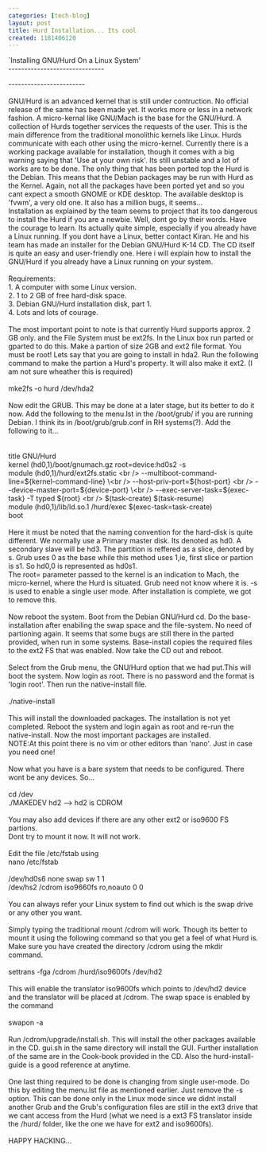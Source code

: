 ```yaml
---
categories: [tech-blog]
layout: post
title: Hurd Installation... Its cool
created: 1181406120
---
```

`Installing GNU/Hurd On a Linux System'<br />              ------------------------------<div id="mb_0">------------------------<br /><br />    GNU/Hurd is an advanced kernel that is still under contruction. No official release of the same has been made yet. It works more or less in a network fashion. A micro-kernal like GNU/Mach is the base for the GNU/Hurd. A collection of Hurds together services the requests of the user. This is the main difference from the traditional monolithic kernels like Linux. Hurds communicate with each other using the micro-kernel. Currently there is a working package available for installation, though it comes with a big warning saying that 'Use at your own risk'. Its still unstable and a lot of works are to be done. The only thing that has been ported top the Hurd is the Debian. This means that the Debian packages may be run with Hurd as the Kernel. Again, not all the packages have been ported yet and so you cant expect a smooth GNOME or KDE desktop. The available desktop is 'fvwm', a very old one. It also has a million bugs, it seems...<br />    Installation as explained by the team seems to project that its too dangerous to install the Hurd if you are a newbie. Well, dont go by their words. Have the courage to learn. Its actually quite simple, especially if you already have a Linux running. If you dont have a Linux, better contact Kiran. He and his team has made an installer for the Debian GNU/Hurd K-14 CD. The CD itself is quite an easy and user-friendly one. Here i will explain how to install the GNU/Hurd if you already have a Linux running on your system. <br /><br />Requirements:<br />1. A computer with some Linux version.<br />2. 1 to 2 GB of free hard-disk space.<br />3. Debian GNU/Hurd installation disk, part 1.<br />4. Lots and lots of courage.   <br /><br />    The most important point to note is that currently Hurd supports approx. 2 GB only. and the File System must be ext2fs. In the Linux box run parted or gparted to do this. Make a partion of size 2GB and ext2 file format. You must be root! Lets say that you are going to install in hda2. Run the following command to make the partion a Hurd's property. It will also make it ext2. (I am not sure wheather this is required)<br /><br />        mke2fs -o hurd /dev/hda2<br /><br />    Now edit the GRUB. This may be done at a later stage, but its better to do it now. Add the following to the menu.lst in the /boot/grub/ if you are running Debian. I think its in /boot/grub/grub.conf in RH systems(?). Add the following to it...<br /><br />   <br />         title        GNU/Hurd<br />        kernel         (hd0,1)/boot/gnumach.gz root=device:hd0s2 -s<br />        module         (hd0,1)/hurd/ext2fs.static \<br />                   --multiboot-command-line=${kernel-command-line} \<br />                   --host-priv-port=${host-port} \<br />                   --device-master-port=${device-port} \<br />                   --exec-server-task=${exec-task} -T typed ${root} \<br />                   $(task-create) $(task-resume)<br />            module         (hd0,1)/lib/ld.so.1 /hurd/exec $(exec-task=task-create)<br />            boot<br /><br />Here it must be noted that the naming convention for the hard-disk is quite different. We normally use a Primary master disk. Its denoted as hd0. A secondary slave will be hd3. The partition is reffered as a slice, denoted by s. Grub uses 0 as the base while this method uses 1,ie, first slice or partion is s1. So hd0,0 is represented as hd0s1.<br />    The root= parameter passed to the kernel is an indication to Mach, the micro-kernel, where the Hurd is situated. Grub need not know where it is. -s is used to enable a single user mode. After installation is complete, we got to remove this.<br /><br />Now reboot the system. Boot from the Debian GNU/Hurd cd. Do the base-installation after enabiling the swap space and the file-system. No need of partioning again. It seems that some bugs are still there in the parted provided, when run in some systems. Base-install copies the required files to the ext2 FS that was enabled. Now take the CD out and reboot.<br /><br />    Select from the Grub menu, the GNU/Hurd option that we had put.This will boot the system. Now login as root. There is no password and the format is 'login root'. Then run the native-install file.<br /><br />        ./native-install<br /><br />This will install the downloaded packages. The installation is not yet completed. Reboot the system and login again as root and re-run the native-install. Now the most important packages are installed.<br />NOTE:At this point there is no vim or other editors than 'nano'. Just in case you need one!<br /><br />Now what you have is a bare system that needs to be configured. There wont be any devices. So...<br /><br />    cd /dev<br />    ./MAKEDEV hd2                         --&gt; hd2 is CDROM<br />   <br />You may also add devices if there are any other ext2 or iso9600 FS partions.<br />Dont try to mount it now. It will not work.<br /><br />Edit the file /etc/fstab using<br />    nano /etc/fstab<br /><br />    /dev/hd0s6       none    swap        sw            1       1       <br />    /dev/hs2    /cdrom  iso9660fs    ro,noauto      0       0<br /><br />You can always refer your Linux system to find out which is the swap drive or any other you want.<br /><br />Simply typing the traditional mount /cdrom will work. Though its better to mount it using the following command so that you get a feel of what Hurd is. Make sure you have created the directory /cdrom using the mkdir command.<br /><br />    settrans -fga /cdrom /hurd/iso9600fs /dev/hd2<br /><br />This will enable the translator iso9600fs which points to /dev/hd2 device and the translator will be placed at /cdrom. The swap space is enabled by the command<br /><br />    swapon -a<br /><br />Run /cdrom/upgrade/install.sh. This will install the other packages available in the CD. gui.sh in the same directory will install the GUI. Further installation of the same are in the Cook-book provided in the CD. Also the hurd-install-guide is a good reference at anytime.<br /><br />One last thing required to be done is changing from single user-mode. Do this by editing the menu.lst file as mentioned earlier. Just remove the -s option. This can be done only in the Linux mode since we didnt install another Grub and the Grub's configuration files are still in the ext3 drive that we cant access from the Hurd (what we need is a ext3 FS translator inside the /hurd/ folder, like the one we have for ext2 and iso9600fs).   <br /><br />HAPPY HACKING...<br /><span class="sg"><br /></span></div>
